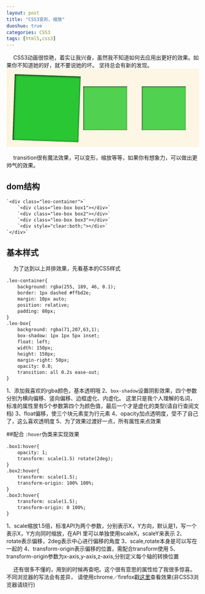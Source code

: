 ```yaml
---
layout: post
title: "CSS3变形、缩放"
duoshuo: true
categories: CSS3
tags: [html5,css3]
---
```

&emsp;
CSS3动画很惊艳，着实让我兴奋，虽然我不知道如何去应用出更好的效果。如果你不知道她的好，就不要说她的坏。
坚持总会有新的发现。
![CSS3动画效果](static/images/20150110001.png)

<!-- more -->

&emsp;
transition很有魔法效果，可以变形，缩放等等，如果你有想象力，可以做出更帅气的效果。

## dom结构

    `<div class="leo-container">`
		`<div class="leo-box box1"></div>`
		`<div class="leo-box box2"></div>`
		`<div class="leo-box box3"></div>`
		`<div style="clear:both;"></div>`
	`</div>`

## 基本样式

&emsp;
为了达到以上并排效果，先看基本的CSS样式

    .leo-container{
		background: rgba(255, 189, 46, 0.1);
	    border: 1px dashed #ffbd2e;
	    margin: 10px auto;
	    position: relative;
	    padding: 80px;
	}
	.leo-box{
		background: rgba(71,207,63,1);
		box-shadow: 1px 1px 5px inset;
		float: left;
		width: 150px;
		height: 150px;
		margin-right: 50px;
		opacity: 0.8;
		transition: all 0.2s ease-out;
	}

1、添加我喜欢的rgba颜色，基本透明哦
2、`box-shadow`设置阴影效果，四个参数分别为横向偏移、竖向偏移、边框虚化、内虚化。
这里只是我个人理解的名词，标准的属性里有5个参数第四个为颜色值，最后一个才是虚化的类型(请自行查阅文档)
3、float偏移，使三个块元素变为行元素
4、opacity加点透明度，受不了自己了，这么喜欢透明度
5、为了效果过渡好一点，所有属性来点效果

##配合 `:hover`伪类来实现效果

    .box1:hover{
		opacity: 1;
		transform: scale(1.5) rotate(2deg);
	}
	.box2:hover{
		transform: scale(1.5);
		transform-origin: 100% 100%;
	}
	.box3:hover{
		transform: scale(1.5);
		transform-origin: 0 100%;
	}

1、scale缩放1.5倍，标准API为两个参数，分别表示X，Y方向，默认是1，写一个表示X，Y方向同时缩放，在API
里可以单独使用scaleX，scaleY来表示
2、rotate表示偏移，2deg表示中心进行偏移的角度
3、scale,rotate本身是可以写在一起的
4、transform-origin表示偏移的位置，需配合transform使用
5、transform-origin参数为x-axis,y-axis,z-axis,分别定义每个轴的转换位置

&emsp;
还有很多不懂的，用到的时候再查吧。这个很有意思的属性给了我很多惊喜。不同浏览器的写法会有差异，
请使用chrome／firefox戳[这里](/demo/animation.html)查看效果(非CSS3浏览器请绕行)
